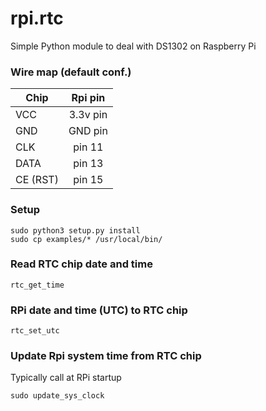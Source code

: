 # rpi.rtc
Simple Python module to deal with DS1302 on Raspberry Pi

### Wire map (default conf.)

| Chip        | Rpi pin       |
| ----------- |:-------------:|
| VCC         | 3.3v pin      |
| GND         | GND pin       |
| CLK         | pin 11        |
| DATA        | pin 13        |
| CE (RST)    | pin 15        |

### Setup

    sudo python3 setup.py install
    sudo cp examples/* /usr/local/bin/

### Read RTC chip date and time

    rtc_get_time

### RPi date and time (UTC) to RTC chip

    rtc_set_utc

### Update Rpi system time from RTC chip

Typically call at RPi startup

    sudo update_sys_clock

